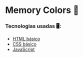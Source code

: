 # Memory Colors 🧠
### Tecnologias usadas 🖥️:
* [HTML básico](https://www.w3schools.com/html/)
* [CSS básico](https://developer.mozilla.org/pt-BR/docs/Web/CSS)
* [JavaScript](https://developer.mozilla.org/pt-BR/docs/Web/JavaScript)
